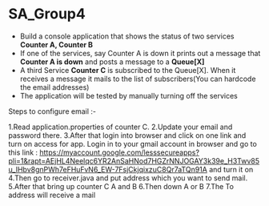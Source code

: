 # SA_Group4

* Build a console application that shows the status of two services __Counter A, Counter B__
* If one of the services, say Counter A is down it prints out a message that __Counter A is down__ and posts a message to a __Queue[X]__
* A third Service __Counter C__ is subscribed to the Queue[X]. When it receives a message it mails to the list of subscribers(You can hardcode the email addresses)
* The application will be tested by manually turning off the services



Steps to configure email :- 

1.Read application.properties of counter C.
2.Update your email and password there.
3.After that login into browser and click on one link and turn on access for app.
 Login in to your gmail account in browser and go to this link : https://myaccount.google.com/lesssecureapps?pli=1&rapt=AEjHL4Neelqc6YR2AnSaHNod7HGZrNNJOGAY3k39e_H3Twv85u_IHbv8gnPWh7eFHuFvN6_EW-7FsjCkjqixzuC8Qr7aTQn91A
 and turn it on 
4.Then go to receiver.java and put  address which you want to send mail.
5.After that bring up counter C A and B
6.Then down A or B
7.The To address will receive a mail
